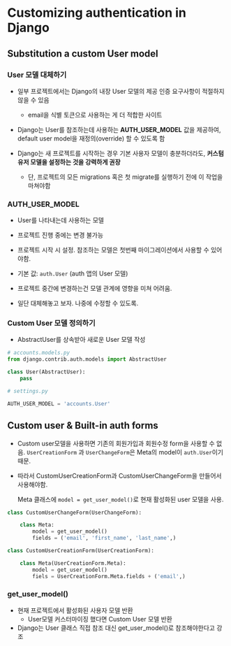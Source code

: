 # Customizing authentication in Django

## Substitution a custom User model

### User 모델 대체하기

- 일부 프로젝트에서는 Django의 내장 User 모델의 제공 인증 요구사항이 적절하지 않을 수 있음
  - email을 식별 토큰으로 사용하는 게 더 적합한 사이트

- Django는 User를 참조하는데 사용하는 **AUTH_USER_MODEL** 값을 제공하여, default user model을 재정의(override) 할 수 있도록 함
- Django는 새 프로젝트를 시작하는 경우 기본 사용자 모델이 충분하더라도, **커스텀 유저 모델을 설정하는 것을 강력하게 권장**
  - 단, 프로젝트의 모든 migrations 혹은 첫 migrate를 실행하기 전에 이 작업을 마쳐야함



### AUTH_USER_MODEL

- User를 나타내는데 사용하는 모델
- 프로젝트 진행 중에는 변경 불가능
- 프로젝트 시작 시 설정. 참조하는 모델은 첫번째 마이그레이션에서 사용할 수 있어야함.
- 기본 값: `auth.User` (auth 앱의 User 모델)
- 프로젝트 중간에 변경하는건 모델 관계에 영향을 미쳐 어려움.

- 일단 대체해놓고 보자. 나중에 수정할 수 있도록.

### Custom User 모델 정의하기

- AbstractUser를 상속받아 새로운 User 모델 작성

```python
# accounts.models.py
from django.contrib.auth.models import AbstractUser

class User(AbstractUser):
    pass
```

```python
# settings.py

AUTH_USER_MODEL = 'accounts.User'
```





## Custom user & Built-in auth forms

- Custom user모델을 사용하면 기존의 회원가입과 회원수정 form을 사용할 수 없음.  `UserCreationForm` 과 `UserChangeForm`은 Meta의 model이 `auth.User`이기 때문.

- 따라서 CustomUserCreationForm과 CustomUserChangeForm을 만들어서 사용해야함.

  Meta  클래스에 `model = get_user_model()`로 현재 활성화된 user 모델을 사용.

```python
class CustomUserChangeForm(UserChangeForm):

    class Meta:
        model = get_user_model()
        fields = ('email', 'first_name', 'last_name',)

class CustomUserCreationForm(UserCreationForm):

    class Meta(UserCreationForm.Meta):
        model = get_user_model()
        fiels = UserCreationForm.Meta.fields + ('email',)
```

### get_user_model()

- 현재 프로젝트에서 활성화된 사용자 모델 반환
  - User모델 커스터마이징 했다면 Custom User 모델 반환
- Django는 User 클래스 직접 참조 대신 get_user_model()로 참조해야한다고 강조

